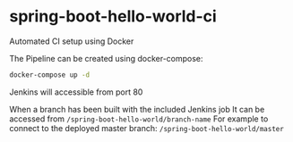 # spring-boot-hello-world-ci
Automated CI setup using Docker

The Pipeline can be created using docker-compose:
```bash
docker-compose up -d
```
Jenkins will accessible from port 80

When a branch has been built with the included Jenkins job
It can be accessed from `/spring-boot-hello-world/branch-name`
For example to connect to the deployed master branch:
`/spring-boot-hello-world/master`

